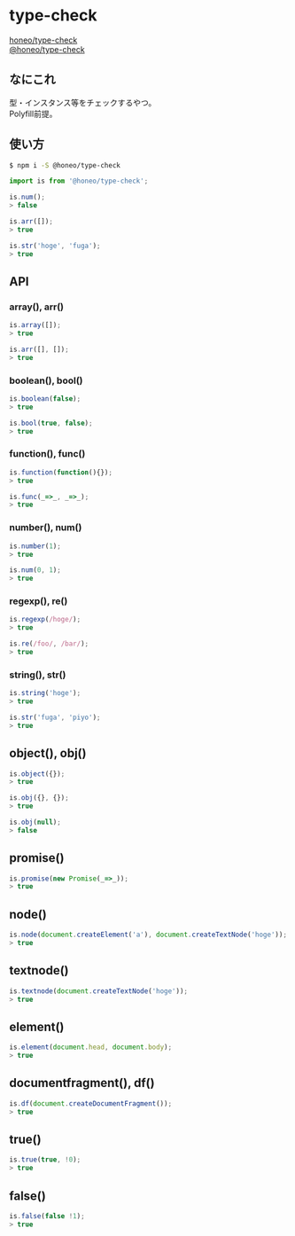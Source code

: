 # type-check
[honeo/type-check](https://github.com/honeo/type-check)    
[@honeo/type-check](https://www.npmjs.com/package/@honeo/type-check)

## なにこれ
型・インスタンス等をチェックするやつ。  
Polyfill前提。

## 使い方
```sh
$ npm i -S @honeo/type-check
```
```js
import is from '@honeo/type-check';

is.num();
> false

is.arr([]);
> true

is.str('hoge', 'fuga');
> true
```

## API
### array(), arr()
```js
is.array([]);
> true

is.arr([], []);
> true
```

### boolean(), bool()
```js
is.boolean(false);
> true

is.bool(true, false);
> true
```

### function(), func()
```js
is.function(function(){});
> true

is.func(_=>_, _=>_);
> true
```

### number(), num()
```js
is.number(1);
> true

is.num(0, 1);
> true
```

### regexp(), re()
```js
is.regexp(/hoge/);
> true

is.re(/foo/, /bar/);
> true
```

### string(), str()
```js
is.string('hoge');
> true

is.str('fuga', 'piyo');
> true
```

## object(), obj()
```js
is.object({});
> true

is.obj({}, {});
> true

is.obj(null);
> false
```

## promise()
```js
is.promise(new Promise(_=>_));
> true
```

## node()
```js
is.node(document.createElement('a'), document.createTextNode('hoge'));
> true
```

## textnode()
```js
is.textnode(document.createTextNode('hoge'));
> true
```

## element()
```js
is.element(document.head, document.body);
> true
```

## documentfragment(), df()
```js
is.df(document.createDocumentFragment());
> true
```

## true()
```js
is.true(true, !0);
> true
```

## false()
```js
is.false(false !1);
> true
```
